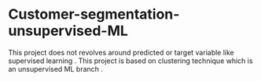 # Customer-segmentation-unsupervised-ML
This project does not revolves around predicted or target variable like supervised learning . 
This project is based on clustering technique which is an unsupervised ML branch . 
